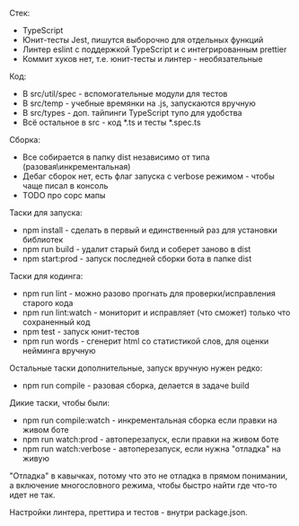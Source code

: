 Стек:
- TypeScript
- Юнит-тесты Jest, пишутся выборочно для отдельных функций
- Линтер eslint с поддержкой TypeScript и с интегрированным prettier
- Коммит хуков нет, т.е. юнит-тесты и линтер - необязательные

Код:
- В src/util/spec - вспомогательные модули для тестов
- В src/temp - учебные времянки на .js, запускаются вручную
- В src/types - доп. тайпинги TypeScript тупо для удобства
- Всё остальное в src - код *.ts и тесты *.spec.ts

Сборка:
- Все собирается в папку dist независимо от типа (разовая\инкрементальная)
- Дебаг сборок нет, есть флаг запуска с verbose режимом - чтобы чаще писал в консоль
- TODO про сорс мапы

Таски для запуска:
- npm install - сделать в первый и единственный раз для установки библиотек
- npm run build - удалит старый билд и соберет заново в dist
- npm start:prod - запуск последней сборки бота в папке dist

Таски для кодинга:
- npm run lint - можно разово прогнать для проверки/исправления старого кода
- npm run lint:watch - мониторит и исправляет (что сможет) только что сохраненный код
- npm test - запуск юнит-тестов
- npm run words - сгенерит html со статистикой слов, для оценки нейминга вручную

Остальные таски дополнительные, запуск вручную нужен редко:
- npm run compile - разовая сборка, делается в задаче build

Дикие таски, чтобы были:
- npm run compile:watch - инкрементальная сборка если правки на живом боте
- npm run watch:prod - автоперезапуск, если правки на живом боте
- npm run watch:verbose - автоперезапуск, если нужна "отладка" на живую

"Отладка" в кавычках, потому что это не отладка в прямом понимании, 
а включение многословного режима, чтобы быстро найти где что-то идет не так.

Настройки линтера, преттира и тестов - внутри package.json.
